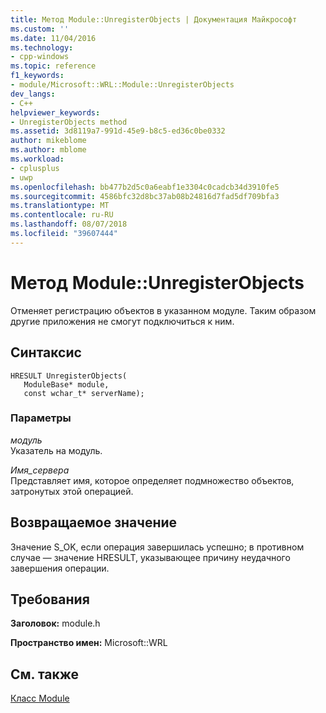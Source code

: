 ```yaml
---
title: Метод Module::UnregisterObjects | Документация Майкрософт
ms.custom: ''
ms.date: 11/04/2016
ms.technology:
- cpp-windows
ms.topic: reference
f1_keywords:
- module/Microsoft::WRL::Module::UnregisterObjects
dev_langs:
- C++
helpviewer_keywords:
- UnregisterObjects method
ms.assetid: 3d8119a7-991d-45e9-b8c5-ed36c0be0332
author: mikeblome
ms.author: mblome
ms.workload:
- cplusplus
- uwp
ms.openlocfilehash: bb477b2d5c0a6eabf1e3304c0cadcb34d3910fe5
ms.sourcegitcommit: 4586bfc32d8bc37ab08b24816d7fad5df709bfa3
ms.translationtype: MT
ms.contentlocale: ru-RU
ms.lasthandoff: 08/07/2018
ms.locfileid: "39607444"
---
```

# <a name="moduleunregisterobjects-method"></a>Метод Module::UnregisterObjects
Отменяет регистрацию объектов в указанном модуле. Таким образом другие приложения не смогут подключиться к ним.  
  
## <a name="syntax"></a>Синтаксис  
  
```  
HRESULT UnregisterObjects(  
   ModuleBase* module,  
   const wchar_t* serverName);  
```  
  
### <a name="parameters"></a>Параметры  
 *модуль*  
 Указатель на модуль.  
  
 *Имя_сервера*  
 Представляет имя, которое определяет подмножество объектов, затронутых этой операцией.  
  
## <a name="return-value"></a>Возвращаемое значение  
 Значение S_OK, если операция завершилась успешно; в противном случае — значение HRESULT, указывающее причину неудачного завершения операции.  
  
## <a name="requirements"></a>Требования  
 **Заголовок:** module.h  
  
 **Пространство имен:** Microsoft::WRL
 
 ## <a name="see-also"></a>См. также
 [Класс Module](../windows/module-class.md)